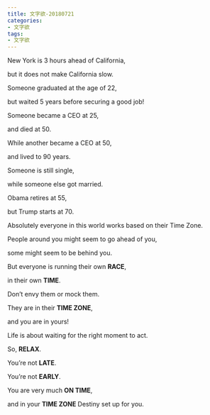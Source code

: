 ```yaml
---
title: 文字欲-20180721
categories:
- 文字欲
tags:
- 文字欲
---
```



New York is 3 hours ahead of California,

but it does not make California slow.

Someone graduated at the age of 22,

but waited 5 years before securing a good job!

Someone became a CEO at 25,

and died at 50.

While another became a CEO at 50,

and lived to 90 years.

<!-- more -->

Someone is still single,

while someone else got married.

Obama retires at 55,

but Trump starts at 70.

Absolutely everyone in this world works based on their Time Zone.

People around you might seem to go ahead of you,

some might seem to be behind you.

But everyone is running their own **RACE**, 

in their own **TIME**.

Don’t envy them or mock them.

They are in their **TIME ZONE**, 

and you are in yours!

Life is about waiting for the right moment to act.

So, **RELAX**.

You’re not **LATE**.

You’re not **EARLY**.

You are very much **ON TIME**, 

and in your **TIME ZONE** Destiny set up for you.



